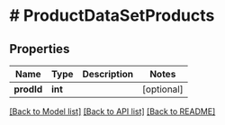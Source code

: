 # # ProductDataSetProducts

## Properties

Name | Type | Description | Notes
------------ | ------------- | ------------- | -------------
**prodId** | **int** |  | [optional]

[[Back to Model list]](../../README.md#models) [[Back to API list]](../../README.md#endpoints) [[Back to README]](../../README.md)
